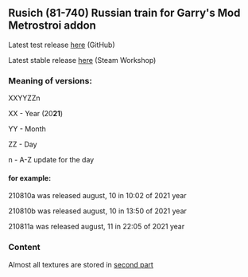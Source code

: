 ## Rusich (81-740) Russian train for Garry's Mod Metrostroi addon

Latest test release [here](https://github.com/LiWinDom/metrostroi_81-740_part1/releases/latest) (GitHub)

Latest stable release [here](https://steamcommunity.com/sharedfiles/filedetails/?id=2374733400) (Steam Workshop)

### Meaning of versions:

XXYYZZn

XX - Year (20**21**)

YY - Month

ZZ - Day

n - A-Z update for the day

#### for example:

210810a was released august, 10 in 10:02 of 2021 year

210810b was released august, 10 in 13:50 of 2021 year

210811a was released august, 11 in 22:05 of 2021 year

### Content
Almost all textures are stored in [second part](https://github.com/LiWinDom/metrostroi_81-740_part2)

